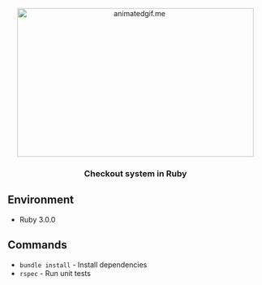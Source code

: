 <p align="center">
  <img  alt="animatedgif.me" height="293px" width="466px" src="https://insights.dice.com/wp-content/uploads/2019/02/Ruby-Jobs-Dice.png">
</p>

<h3 align="center"> Checkout system in Ruby</h3>

## Environment
- Ruby 3.0.0

## Commands
- `bundle install` - Install dependencies
- `rspec` - Run unit tests
